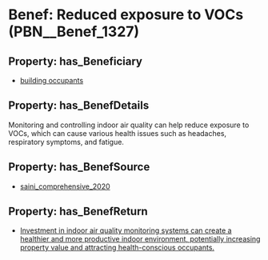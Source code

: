 # Benef: __Reduced exposure to VOCs__ (PBN__Benef_1327)

## Property: has_Beneficiary

* [building occupants](../Stakeholder/PBN__Stakeholder_97)

## Property: has_BenefDetails

Monitoring and controlling indoor air quality can help reduce exposure to VOCs, which can cause various health issues such as headaches, respiratory symptoms, and fatigue.

## Property: has_BenefSource

* [saini_comprehensive_2020](../Article/PBN__Article_281)

## Property: has_BenefReturn

* [Investment in indoor air quality monitoring systems can create a healthier and more productive indoor environment, potentially increasing property value and attracting health-conscious occupants.](../BenefReturn/PBN__BenefReturn_1500)

